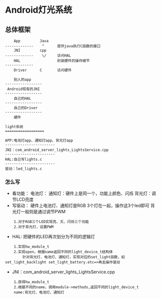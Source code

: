 # Android灯光系统
## 总体框架
```
	App			Java
-------------    ^		提供java执行C函数的接口
	JNI			cpp
-------------	 \/		访问HAL
	HAL					封装硬件的操作细节
-------------
	Driver		C		访问硬件

```
```
	别人的app
-----------------
 Android现有的JNI
-----------------
	自己的HAL
-----------------
	自己的Driver
-----------------
	硬件
```
```
light系统
==================

APP:电池灯app、通知灯app、背光灯app
-----------------------
JNI：com_android_server_lights_LightsService.cpp
-----------------------
HAL:自己写lights.c
-----------------------
驱动：led_lights.c
```
### 怎么写
* 看功能：
	电池灯：
	通知灯：硬件上是同一个，功能上颜色、闪烁
	背光灯：调节LCD亮度
* 写驱动：
	硬件上电池灯、通知灯是RGB 3个灯在一起，操作这3个led即可
	背光灯一般则是通过调节PWM
```
	1.对于RGB三个LED实现亮、灭、闪烁三个功能
	2.对于背光灯，设置PWM
```
* HAL:
	把硬件的LED再次划分为不同的逻辑灯
```
	1.实现hw_module_t
	2.实现open，根据name返回不同的light_device_t结构体
		针对背光灯、电池灯、通知灯，实现对应的set_light函数，如set_light_backlight set_light_battery.etc=>再去操作驱动
```
* JNI：com_android_server_lights_LightsService.cpp
```
	1.获得hw_module_t
	2.根据不同的name，调用module->methods,返回不同的light_device_t
	name:背光灯、电池灯、通知灯
```



